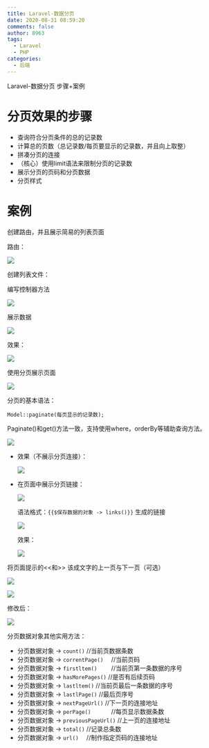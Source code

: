 ```yaml
---
title: Laravel-数据分页
date: 2020-08-31 08:59:20
comments: false 
author: 8963
tags:
  - Laravel
  - PHP
categories:
  - 后端
---
```


Laravel-数据分页 步骤+案例
<!-- more -->

# 分页效果的步骤

- 查询符合分页条件的总的记录数
- 计算总的页数（总记录数/每页要显示的记录数，并且向上取整）
- 拼凑分页的连接
- （核心）使用limit语法来限制分页的记录数
- 展示分页的页码和分页数据
- 分页样式

# 案例

创建路由，并且展示简易的列表页面

路由：

 ![](https://cdn.jsdelivr.net/gh/K8963/Imageshack@main/blog/202209070829746.png)

创建列表文件：

编写控制器方法

![](https://cdn.jsdelivr.net/gh/K8963/Imageshack@main/blog/202209070829749.png)

展示数据

![](https://cdn.jsdelivr.net/gh/K8963/Imageshack@main/blog/202209070830944.png)

效果：

![](https://cdn.jsdelivr.net/gh/K8963/Imageshack@main/blog/202209070829924.png)



使用分页展示页面

![](https://cdn.jsdelivr.net/gh/K8963/Imageshack@main/blog/202209070829751.png)

分页的基本语法：

```
Model::paginate(每页显示的记录数);
```

Paginate()和get()方法一致，支持使用where，orderBy等辅助查询方法。

 ![](https://cdn.jsdelivr.net/gh/K8963/Imageshack@main/blog/202209070829779.png)

- 效果（不展示分页连接）：

  ![](https://cdn.jsdelivr.net/gh/K8963/Imageshack@main/blog/202209070829526.png)

- 在页面中展示分页链接：

  ![](https://cdn.jsdelivr.net/gh/K8963/Imageshack@main/blog/202209070829329.png)

  语法格式：`{{$保存数据的对象 -> links()}}` 生成的链接

  ![](https://cdn.jsdelivr.net/gh/K8963/Imageshack@main/blog/202209070829183.png)

  效果：

  ![](https://cdn.jsdelivr.net/gh/K8963/Imageshack@main/blog/202209070829312.png)

将页面提示的<<和>> 该成文字的上一页与下一页（可选）

![](https://cdn.jsdelivr.net/gh/K8963/Imageshack@main/blog/202209070829397.png)

![](https://cdn.jsdelivr.net/gh/K8963/Imageshack@main/blog/202209070829315.png)

修改后：

![](https://cdn.jsdelivr.net/gh/K8963/Imageshack@main/blog/202209070829900.png)

分页数据对象其他实用方法：

- 分页数据对象 -> `count()`						//当前页数据条数
- 分页数据对象 -> `correntPage()	`		//当前页码
- 分页数据对象 -> `firstltem()	`				//当前页第一条数据的序号
- 分页数据对象 -> `hasMorePages()`		//是否有后续页码
- 分页数据对象 -> `lastltem()`					//当前页最后一条数据的序号
- 分页数据对象 -> `lastlPage()`					//最后页序号
- 分页数据对象 -> `nextPageUrl()`			//下一页的连接地址
- 分页数据对象 -> `perPage()		`			//每页显示数据条数
- 分页数据对象 -> `previousPageUrl()`		//上一页的连接地址
- 分页数据对象 -> `total()`						//记录总条数
- 分页数据对象 -> `url()	`						//制作指定页码的连接地址

